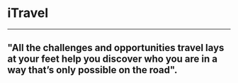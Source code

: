 # iTravel
----------------------------------
"All the challenges and opportunities travel lays at your feet help you discover who you are in a way that’s only possible on the road".
----------------------------------
